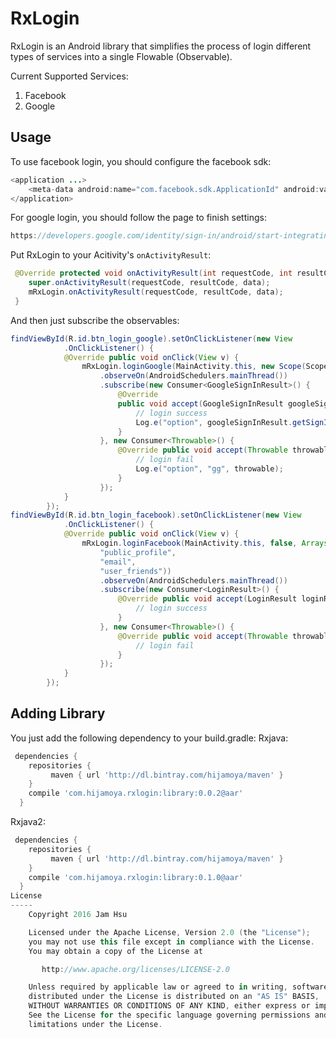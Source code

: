 # RxLogin
RxLogin is an Android library that simplifies the process of login different types of services into a single Flowable (Observable).

Current Supported Services:<br/>
1. Facebook<br/>
2. Google<br/>

Usage
-----

To use facebook login, you should configure the facebook sdk:

```java
<application ...>
    <meta-data android:name="com.facebook.sdk.ApplicationId" android:value="your-fb-app-id-here"/>
</application>
```

For google login, you should follow the page to finish settings:

```java
https://developers.google.com/identity/sign-in/android/start-integrating
```

Put RxLogin to your Acitivity's ```onActivityResult```:

```java
 @Override protected void onActivityResult(int requestCode, int resultCode, Intent data) {
    super.onActivityResult(requestCode, resultCode, data);
    mRxLogin.onActivityResult(requestCode, resultCode, data);
 }
```

And then just subscribe the observables:

```java
findViewById(R.id.btn_login_google).setOnClickListener(new View
            .OnClickListener() {
            @Override public void onClick(View v) {
                mRxLogin.loginGoogle(MainActivity.this, new Scope(Scopes.PLUS_LOGIN))
                    .observeOn(AndroidSchedulers.mainThread())
                    .subscribe(new Consumer<GoogleSignInResult>() {
                        @Override
                        public void accept(GoogleSignInResult googleSignInResult) throws Exception {
                            // login success
                            Log.e("option", googleSignInResult.getSignInAccount().getDisplayName());
                        }
                    }, new Consumer<Throwable>() {
                        @Override public void accept(Throwable throwable) throws Exception {
                            // login fail
                            Log.e("option", "gg", throwable);
                        }
                    });
            }
        });
findViewById(R.id.btn_login_facebook).setOnClickListener(new View
            .OnClickListener() {
            @Override public void onClick(View v) {
                mRxLogin.loginFacebook(MainActivity.this, false, Arrays.asList(
                    "public_profile",
                    "email",
                    "user_friends"))
                    .observeOn(AndroidSchedulers.mainThread())
                    .subscribe(new Consumer<LoginResult>() {
                        @Override public void accept(LoginResult loginResult) throws Exception {
                            // login success
                        }
                    }, new Consumer<Throwable>() {
                        @Override public void accept(Throwable throwable) throws Exception {
                            // login fail
                        }
                    });
            }
        });
```
Adding Library
-----

You just add the following dependency to your build.gradle:
Rxjava:
```groovy
 dependencies {
    repositories {
         maven { url 'http://dl.bintray.com/hijamoya/maven' }
    }
    compile 'com.hijamoya.rxlogin:library:0.0.2@aar'
  }
```
Rxjava2:
```groovy
 dependencies {
    repositories {
         maven { url 'http://dl.bintray.com/hijamoya/maven' }
    }
    compile 'com.hijamoya.rxlogin:library:0.1.0@aar'
  }
License
-----
    Copyright 2016 Jam Hsu

    Licensed under the Apache License, Version 2.0 (the "License");
    you may not use this file except in compliance with the License.
    You may obtain a copy of the License at

       http://www.apache.org/licenses/LICENSE-2.0

    Unless required by applicable law or agreed to in writing, software
    distributed under the License is distributed on an "AS IS" BASIS,
    WITHOUT WARRANTIES OR CONDITIONS OF ANY KIND, either express or implied.
    See the License for the specific language governing permissions and
    limitations under the License.